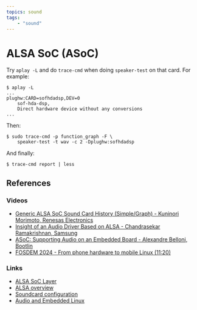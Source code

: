 ```yaml
---
topics: sound
tags:
    - "sound"
---
```


# ALSA SoC (ASoC)

Try `aplay -L` and do `trace-cmd` when doing `speaker-test` on that card. For example:

```
$ aplay -L
...
plughw:CARD=sofhdadsp,DEV=0
    sof-hda-dsp, 
    Direct hardware device without any conversions
...
```

Then:

```
$ sudo trace-cmd -p function_graph -F \
    speaker-test -t wav -c 2 -Dplughw:sofhdadsp
```

And finally:

```
$ trace-cmd report | less
```

## References

### Videos

- [Generic ALSA SoC Sound Card History (Simple/Graph) - Kuninori Morimoto, Renesas Electronics](https://youtu.be/usRwGpJJkpk)
- [Insight of an Audio Driver Based on ALSA - Chandrasekar Ramakrishnan, Samsung](https://youtu.be/6R8Wjytv-eQ)
- [ASoC: Supporting Audio on an Embedded Board - Alexandre Belloni, Bootlin](https://youtu.be/572T8RDHK_A)
- [FOSDEM 2024 - From phone hardware to mobile Linux (11:20)](https://youtu.be/VMOxarhhYuM?t=680)

### Links

- [ALSA SoC Layer](https://www.kernel.org/doc/html/latest/sound/soc/index.html)
- [ALSA overview](https://wiki.st.com/stm32mpu/wiki/ALSA_overview)
- [Soundcard configuration](https://wiki.st.com/stm32mpu/wiki/Soundcard_configuration)
- [Audio and Embedded Linux](https://www.marcusfolkesson.se/blog/audio-and-embedded-linux/)
